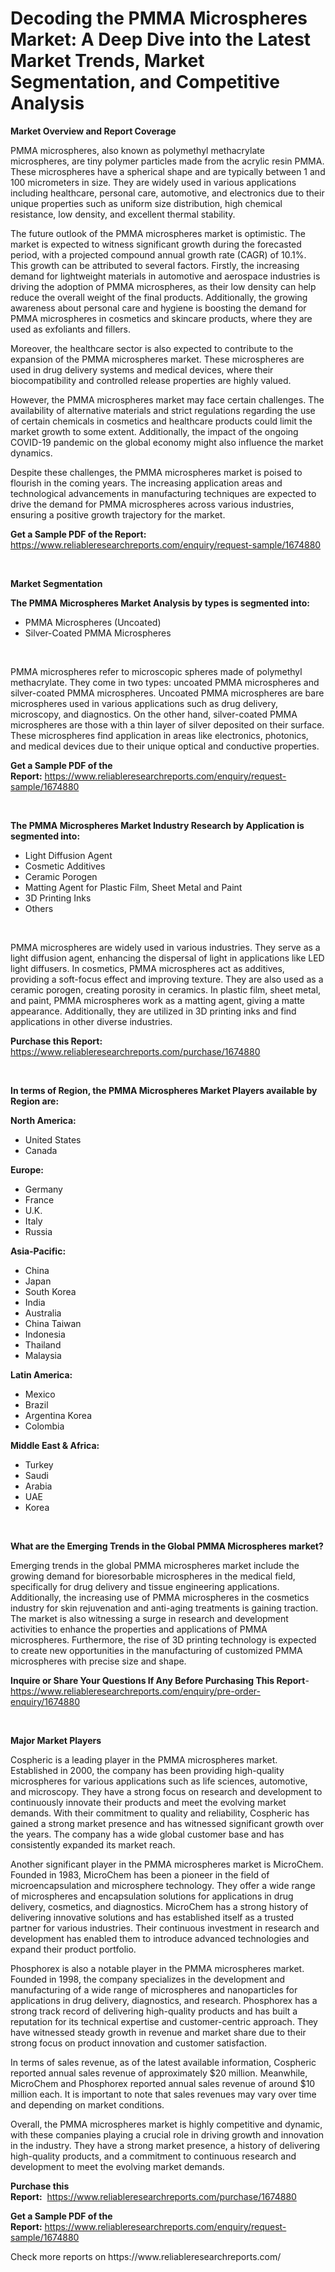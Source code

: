 <p><h1>Decoding the PMMA Microspheres Market: A Deep Dive into the Latest Market Trends, Market Segmentation, and Competitive Analysis</h1></p><p><strong>Market Overview and Report Coverage</strong></p>
<p><p>PMMA microspheres, also known as polymethyl methacrylate microspheres, are tiny polymer particles made from the acrylic resin PMMA. These microspheres have a spherical shape and are typically between 1 and 100 micrometers in size. They are widely used in various applications including healthcare, personal care, automotive, and electronics due to their unique properties such as uniform size distribution, high chemical resistance, low density, and excellent thermal stability.</p><p>The future outlook of the PMMA microspheres market is optimistic. The market is expected to witness significant growth during the forecasted period, with a projected compound annual growth rate (CAGR) of 10.1%. This growth can be attributed to several factors. Firstly, the increasing demand for lightweight materials in automotive and aerospace industries is driving the adoption of PMMA microspheres, as their low density can help reduce the overall weight of the final products. Additionally, the growing awareness about personal care and hygiene is boosting the demand for PMMA microspheres in cosmetics and skincare products, where they are used as exfoliants and fillers.</p><p>Moreover, the healthcare sector is also expected to contribute to the expansion of the PMMA microspheres market. These microspheres are used in drug delivery systems and medical devices, where their biocompatibility and controlled release properties are highly valued.</p><p>However, the PMMA microspheres market may face certain challenges. The availability of alternative materials and strict regulations regarding the use of certain chemicals in cosmetics and healthcare products could limit the market growth to some extent. Additionally, the impact of the ongoing COVID-19 pandemic on the global economy might also influence the market dynamics.</p><p>Despite these challenges, the PMMA microspheres market is poised to flourish in the coming years. The increasing application areas and technological advancements in manufacturing techniques are expected to drive the demand for PMMA microspheres across various industries, ensuring a positive growth trajectory for the market.</p></p>
<p><strong>Get a Sample PDF of the Report:</strong> <a href="https://www.reliableresearchreports.com/enquiry/request-sample/1674880">https://www.reliableresearchreports.com/enquiry/request-sample/1674880</a></p>
<p>&nbsp;</p>
<p><strong>Market Segmentation</strong></p>
<p><strong>The PMMA Microspheres Market Analysis by types is segmented into:</strong></p>
<p><ul><li>PMMA Microspheres (Uncoated)</li><li>Silver-Coated PMMA Microspheres</li></ul></p>
<p>&nbsp;</p>
<p><p>PMMA microspheres refer to microscopic spheres made of polymethyl methacrylate. They come in two types: uncoated PMMA microspheres and silver-coated PMMA microspheres. Uncoated PMMA microspheres are bare microspheres used in various applications such as drug delivery, microscopy, and diagnostics. On the other hand, silver-coated PMMA microspheres are those with a thin layer of silver deposited on their surface. These microspheres find application in areas like electronics, photonics, and medical devices due to their unique optical and conductive properties.</p></p>
<p><strong>Get a Sample PDF of the Report:</strong>&nbsp;<a href="https://www.reliableresearchreports.com/enquiry/request-sample/1674880">https://www.reliableresearchreports.com/enquiry/request-sample/1674880</a></p>
<p>&nbsp;</p>
<p><strong>The PMMA Microspheres Market Industry Research by Application is segmented into:</strong></p>
<p><ul><li>Light Diffusion Agent</li><li>Cosmetic Additives</li><li>Ceramic Porogen</li><li>Matting Agent for Plastic Film, Sheet Metal and Paint</li><li>3D Printing Inks</li><li>Others</li></ul></p>
<p>&nbsp;</p>
<p><p>PMMA microspheres are widely used in various industries. They serve as a light diffusion agent, enhancing the dispersal of light in applications like LED light diffusers. In cosmetics, PMMA microspheres act as additives, providing a soft-focus effect and improving texture. They are also used as a ceramic porogen, creating porosity in ceramics. In plastic film, sheet metal, and paint, PMMA microspheres work as a matting agent, giving a matte appearance. Additionally, they are utilized in 3D printing inks and find applications in other diverse industries.</p></p>
<p><strong>Purchase this Report:</strong>&nbsp; <a href="https://www.reliableresearchreports.com/purchase/1674880">https://www.reliableresearchreports.com/purchase/1674880</a></p>
<p>&nbsp;</p>
<p><strong>In terms of Region, the PMMA Microspheres Market Players available by Region are:</strong></p>
<p>
    <p> <strong> North America: </strong>
        <ul>
            <li>United States</li>
            <li>Canada</li>
        </ul>
        </p> 
    <p> <strong> Europe: </strong>
        <ul>
            <li>Germany</li>
            <li>France</li>
            <li>U.K.</li>
            <li>Italy</li>
            <li>Russia</li>
        </ul>
        </p> 
    <p> <strong> Asia-Pacific: </strong>
        <ul>
            <li>China</li>
            <li>Japan</li>
            <li>South Korea</li>
            <li>India</li>
            <li>Australia</li>
            <li>China Taiwan</li>
            <li>Indonesia</li>
            <li>Thailand</li>
            <li>Malaysia</li>
        </ul>
        </p> 
    <p> <strong> Latin America: </strong>
        <ul>
            <li>Mexico</li>
            <li>Brazil</li>
            <li>Argentina Korea</li>
            <li>Colombia</li>
        </ul>
        </p> 
    <p> <strong> Middle East & Africa: </strong>
        <ul>
            <li>Turkey</li>
            <li>Saudi</li>
            <li>Arabia</li>
            <li>UAE</li>
            <li>Korea</li>
        </ul>
    </p>
    </p>
<p>&nbsp;</p>
<p><strong>What are the Emerging Trends in the Global PMMA Microspheres market?</strong></p>
<p><p>Emerging trends in the global PMMA microspheres market include the growing demand for bioresorbable microspheres in the medical field, specifically for drug delivery and tissue engineering applications. Additionally, the increasing use of PMMA microspheres in the cosmetics industry for skin rejuvenation and anti-aging treatments is gaining traction. The market is also witnessing a surge in research and development activities to enhance the properties and applications of PMMA microspheres. Furthermore, the rise of 3D printing technology is expected to create new opportunities in the manufacturing of customized PMMA microspheres with precise size and shape.</p></p>
<p><strong>Inquire or Share Your Questions If Any Before Purchasing This Report</strong>- <a href="https://www.reliableresearchreports.com/enquiry/pre-order-enquiry/1674880">https://www.reliableresearchreports.com/enquiry/pre-order-enquiry/1674880</a></p>
<p>&nbsp;</p>
<p><strong>Major Market Players</strong></p>
<p><p>Cospheric is a leading player in the PMMA microspheres market. Established in 2000, the company has been providing high-quality microspheres for various applications such as life sciences, automotive, and microscopy. They have a strong focus on research and development to continuously innovate their products and meet the evolving market demands. With their commitment to quality and reliability, Cospheric has gained a strong market presence and has witnessed significant growth over the years. The company has a wide global customer base and has consistently expanded its market reach.</p><p>Another significant player in the PMMA microspheres market is MicroChem. Founded in 1983, MicroChem has been a pioneer in the field of microencapsulation and microsphere technology. They offer a wide range of microspheres and encapsulation solutions for applications in drug delivery, cosmetics, and diagnostics. MicroChem has a strong history of delivering innovative solutions and has established itself as a trusted partner for various industries. Their continuous investment in research and development has enabled them to introduce advanced technologies and expand their product portfolio.</p><p>Phosphorex is also a notable player in the PMMA microspheres market. Founded in 1998, the company specializes in the development and manufacturing of a wide range of microspheres and nanoparticles for applications in drug delivery, diagnostics, and research. Phosphorex has a strong track record of delivering high-quality products and has built a reputation for its technical expertise and customer-centric approach. They have witnessed steady growth in revenue and market share due to their strong focus on product innovation and customer satisfaction.</p><p>In terms of sales revenue, as of the latest available information, Cospheric reported annual sales revenue of approximately $20 million. Meanwhile, MicroChem and Phosphorex reported annual sales revenue of around $10 million each. It is important to note that sales revenues may vary over time and depending on market conditions.</p><p>Overall, the PMMA microspheres market is highly competitive and dynamic, with these companies playing a crucial role in driving growth and innovation in the industry. They have a strong market presence, a history of delivering high-quality products, and a commitment to continuous research and development to meet the evolving market demands.</p></p>
<p><strong>Purchase this Report:</strong>&nbsp;&nbsp;<a href="https://www.reliableresearchreports.com/purchase/1674880">https://www.reliableresearchreports.com/purchase/1674880</a></p>
<p></p>
<p><strong>Get a Sample PDF of the Report:</strong>&nbsp;<a href="https://www.reliableresearchreports.com/enquiry/request-sample/1674880">https://www.reliableresearchreports.com/enquiry/request-sample/1674880</a></p>
<p>Check more reports on https://www.reliableresearchreports.com/</p>